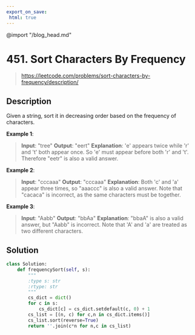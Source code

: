 ```yaml
---
export_on_save:
 html: true
---
```


@import "/blog_head.md"

# 451. Sort Characters By Frequency

> <https://leetcode.com/problems/sort-characters-by-frequency/description/>

## Description

Given a string, sort it in decreasing order based on the frequency of characters.

**Example 1**:

>**Input**:
"tree"
**Output**:
"eert"
**Explanation**:
'e' appears twice while 'r' and 't' both appear once.
So 'e' must appear before both 'r' and 't'. Therefore "eetr" is also a valid answer.

**Example 2**:

>**Input**:
"cccaaa"
**Output**:
"cccaaa"
**Explanation**:
Both 'c' and 'a' appear three times, so "aaaccc" is also a valid answer.
Note that "cacaca" is incorrect, as the same characters must be together.

**Example 3**:

>**Input**:
"Aabb"
**Output**:
"bbAa"
**Explanation**:
"bbaA" is also a valid answer, but "Aabb" is incorrect.
Note that 'A' and 'a' are treated as two different characters.

## Solution

```python
class Solution:
    def frequencySort(self, s):
        """
        :type s: str
        :rtype: str
        """
        cs_dict = dict()
        for c in s:
            cs_dict[c] = cs_dict.setdefault(c, 0) + 1
        cs_list = [(n, c) for c,n in cs_dict.items()]
        cs_list.sort(reverse=True)
        return ''.join(c*n for n,c in cs_list)
```


